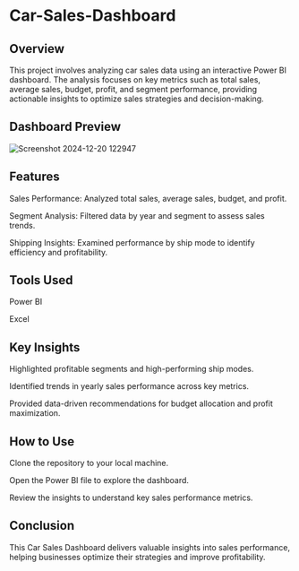 # Car-Sales-Dashboard

## Overview
This project involves analyzing car sales data using an interactive Power BI dashboard. The analysis focuses on key metrics such as total sales, average sales, budget, profit, and segment performance, providing actionable insights to optimize sales strategies and decision-making.

## Dashboard Preview
![Screenshot 2024-12-20 122947](https://github.com/user-attachments/assets/569d1f4e-49c7-4823-b1c4-c78634185ce4)

## Features
Sales Performance: Analyzed total sales, average sales, budget, and profit.

Segment Analysis: Filtered data by year and segment to assess sales trends.

Shipping Insights: Examined performance by ship mode to identify efficiency and profitability.

## Tools Used
Power BI

Excel

## Key Insights
Highlighted profitable segments and high-performing ship modes.

Identified trends in yearly sales performance across key metrics.

Provided data-driven recommendations for budget allocation and profit maximization.

## How to Use
Clone the repository to your local machine.

Open the Power BI file to explore the dashboard.

Review the insights to understand key sales performance metrics.

## Conclusion
This Car Sales Dashboard delivers valuable insights into sales performance, helping businesses optimize their strategies and improve profitability.
